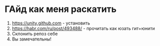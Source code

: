 # ГАйд как меня раскатить
1) https://unity.github.com - установить
2) https://habr.com/ru/post/493488/ - прочитать как юзать гит+юнити
3) Склонить репоз себе
4) Вы замечательны!